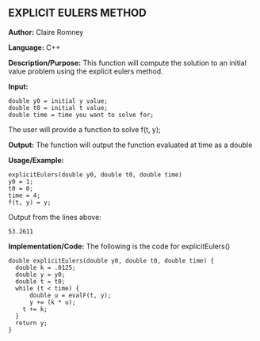 ## EXPLICIT EULERS METHOD

**Author:** Claire Romney

**Language:** C++

**Description/Purpose:** This function will compute the solution to an initial value problem using the explicit eulers method.

**Input:**

  	double y0 = initial y value;
  	double t0 = initial t value;
  	double time = time you want to solve for;
  
  The user will provide a function to solve f(t, y);
  
**Output:** The function will output the function evaluated at time as a double

**Usage/Example:**

	explicitEulers(double y0, double t0, double time)
  	y0 = 1;
  	t0 = 0;
  	time = 4;
  	f(t, y) = y;

Output from the lines above:

	53.2611
    
**Implementation/Code:** The following is the code for explicitEulers()

	double explicitEulers(double y0, double t0, double time) {
	  double k = .0125;
	  double y = y0;
	  double t = t0;
	  while (t < time) {
		  double u = evalF(t, y);
		  y += (k * u);
	  	t += k;
	  }
	  return y;
  	}
